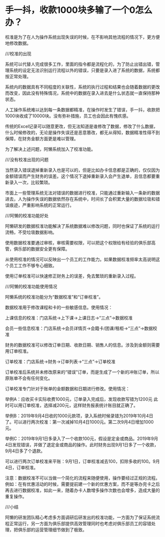 # 手一抖，收款1000块多输了一个0怎么办？

校准是为了在人为操作系统出现失误的时候，在不影响其他流程的情况下，更方便地修改数据。

///校准的出现

系统可以代替人完成很多工作，里面的指令都是流程化的，为了防止出错出错，管理系统的设定无法识别运行流程以外的错误，只要是录入进了系统的数据，系统都按正常处理。

系统内的数据具有不同程度的关联性，系统的执行过程和结果也会随着数据的更改而改变，因此没有特殊情况，系统中的数据在录入进去是什么状态就一直保持那种状态。

人工操作系统难以达到每一条数据都精准，在操作时发生了错误，手一抖，收款把1000块收成了10000块。没有弥补措施，员工也会因此有愧疚感。

传统的Excel记录可以随意更改，但无法知道是谁修改了数据，修改了什么数据，什么时候修改的，无论是操作失误还是恶意篡改，都无从得知，数据精准性得不到保障，在财务金额方面更是难以管理。

为了解决上述问题，阿懒系统加入了校准功能。

///没有校准出现的问题

当然录入错误退掉重新录入也是可以的，但是比如办卡信息都是正确的，仅仅因为金额错误而产生财务的误差。这个情况下退掉重新录入会产生退单，且信息都要重新录入一次，比较繁琐。

市面上一些管理系统无法对错误的数据进行校准，只能通过重新输入一条新的数据进去，人为操作失误的数据依然存在系统中，时间长了会积累大量的数据垃圾和错误痕迹，严重影响系统的正常运行。

///阿懒的校准功能好处

阿懒研发的数据校准功能解决了系统数据难以修改问题，同时也保证了系统的运行流畅，不受垃圾数据影响。

使用数据校准要通过审核，审核需要权限，可以把这个权限给有经验的俱乐部高管，俱乐部的数据安全更有保障。

从使用校准的情况可以反映出一个员工的工作能力。如果数据校准频率太高说明这个员工工作不够专心细致。

使用订单校准可以快速修正财务上的误差，免去繁琐的重新录入过程。

///阿懒的校准功能使用情况

阿懒系统的校准功能分为“数据校准”和“订单校准”。

数据校准用于修改课程和卡的一些敏感信息。使用情况：

上课信息的校准：门店系统→上下课→上课日志→“三点”→数据校准

会员一些信息校准：门店系统→会员详情页→会籍卡/团课/租柜→“三点”→数据校准

财务的数据校准可以修改订单日期、收款日期、销售人的信息。涉及到金额则需要用订单校准。

订单校准：门店系统→财务→订单列表→“三点”→订单校准

订单校准后系统并未修改原来的“错误”订单，而是生成了一个新的冲账订单，所以原账单不会有任何变化。

订单校准专门针对于账单的金额数据和日期进行修改。使用情况：

举例A：应收买卡实际收费1000元，订单录入完成后，发现收款写错为1200元 此时可以用订单校准，选择减200元，这样财务报表统计账目就正确了。

举例B：2019年9月4日收的1000元款项，录入系统时候录错为2019年10月4日了。可以进行两次校准：第一次减掉10月4日1000元。第二次9月4日增加1000元。

举例C：2019年9月1日多录入了一个收款100元，假设是定金或商品。2019年9月4日发现错误，并做了退定金或商品的操作。此时财务出现9月1日多了一个收款，9月4日多了个退款。

可以进行两次订单校准来平账：9月1日，订单校准减去100，扣除多收的100。9月4日，订单校准。

注意：数据校准不可以当做一个简化的流程来随便使用，操作要经过正规的流程。例如：在有优惠活动的时候，需要提前建一个新的优惠方案，而不是等办完卡之后再去进行数据校准，如此一来，随着办卡人数增多操作次数也会增多，造成大量的重复操作。

///小结

阿懒的研发团队精心考虑多方面调研后研发出的校准功能，一方面为了保证系统流程正常运行，另一方面为俱乐部提供高效管理同时也考虑对俱乐部员工的容错处理，把俱乐部的运营管理细节做到了极致。